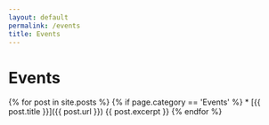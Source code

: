 ```yaml
---
layout: default
permalink: /events
title: Events
---
```


# Events
      
{% for post in site.posts %}
      {% if page.category == 'Events' %}
        * [{{ post.title }}]({{ post.url }})
          {{ post.excerpt }}
{% endfor %}
